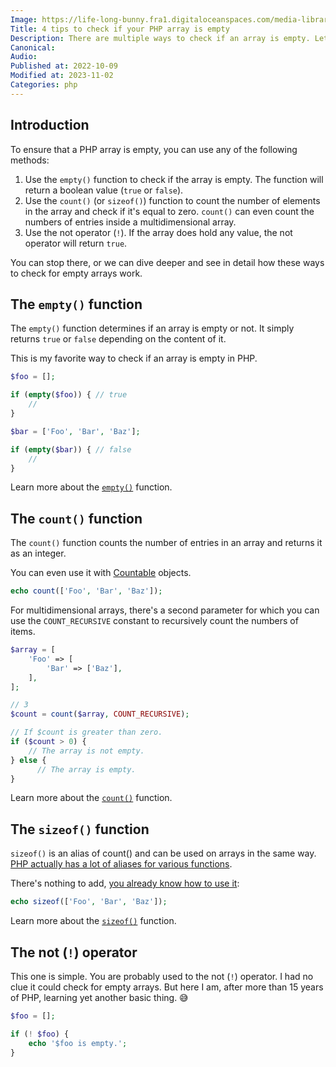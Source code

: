 ```yaml
---
Image: https://life-long-bunny.fra1.digitaloceanspaces.com/media-library/production/12/confused_xxboi4.jpg
Title: 4 tips to check if your PHP array is empty
Description: There are multiple ways to check if an array is empty. Let me tell you about each of them and why and when you should use them.
Canonical: 
Audio:
Published at: 2022-10-09
Modified at: 2023-11-02
Categories: php
---
```


## Introduction

To ensure that a PHP array is empty, you can use any of the following methods:

1. Use the `empty()` function to check if the array is empty. The function will return a boolean value (`true` or `false`).
2. Use the `count()` (or `sizeof()`) function to count the number of elements in the array and check if it's equal to zero. `count()` can even count the numbers of entries inside a multidimensional array.
3. Use the not operator (`!`). If the array does hold any value, the not operator will return `true`.

You can stop there, or we can dive deeper and see in detail how these ways to check for empty arrays work.

## The `empty()` function

The `empty()` function determines if an array is empty or not. It simply returns `true` or `false` depending on the content of it.

This is my favorite way to check if an array is empty in PHP.

```php
$foo = [];

if (empty($foo)) { // true
    //
}

$bar = ['Foo', 'Bar', 'Baz'];

if (empty($bar)) { // false
    //
}
```

Learn more about the [`empty()`](https://www.php.net/empty) function.

## The `count()` function

The `count()` function counts the number of entries in an array and returns it as an integer.

You can even use it with [Countable](https://www.php.net/manual/en/class.countable.php) objects.

```php
echo count(['Foo', 'Bar', 'Baz']);
```

For multidimensional arrays, there's a second parameter for which you can use the `COUNT_RECURSIVE` constant to recursively count the numbers of items.

```php
$array = [
    'Foo' => [
        'Bar' => ['Baz'],
    ],
];

// 3
$count = count($array, COUNT_RECURSIVE);

// If $count is greater than zero.
if ($count > 0) {
    // The array is not empty.
} else {
	  // The array is empty.
}
```

Learn more about the [`count()`](https://www.php.net/count) function.

## The `sizeof()` function

`sizeof()` is an alias of count() and can be used on arrays in the same way. [PHP actually has a lot of aliases for various functions](https://www.php.net/manual/en/aliases.php).

There's nothing to add, [you already know how to use it](#the-count-function):

```php
echo sizeof(['Foo', 'Bar', 'Baz']);
```

Learn more about the [`sizeof()`](https://www.php.net/sizeof) function.

## The not (`!`) operator

This one is simple. You are probably used to the not (`!`) operator. I had no clue it could check for empty arrays. But here I am, after more than 15 years of PHP, learning yet another basic thing. 😅

```php
$foo = [];

if (! $foo) {
    echo '$foo is empty.';
}
```